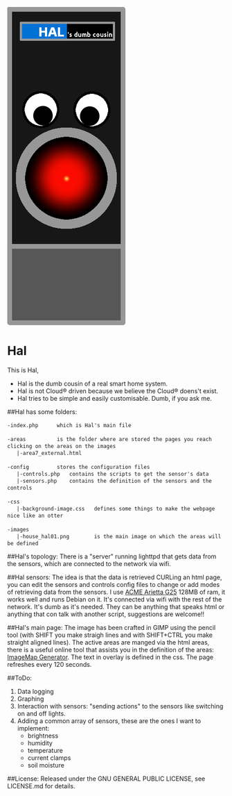 ![alt tag](https://github.com/gandalfk7/hal/blob/master/git_logo/hal_logo.png)

# Hal

This is Hal, 
* Hal is the dumb cousin of a real smart home system. 
* Hal is not Cloud® driven because we believe the Cloud® doens't exist.
* Hal tries to be simple and easily customisable. Dumb, if you ask me.

##Hal has some folders:

```
-index.php		which is Hal's main file

-areas			is the folder where are stored the pages you reach clicking on the areas on the images
   |-area7_external.html

-config			stores the configuration files
   |-controls.php	contains the scripts to get the sensor's data
   |-sensors.php	contains the definition of the sensors and the controls

-css
   |-background-image.css	defines some things to make the webpage nice like an otter

-images
   |-house_hal01.png		is the main image on which the areas will be defined
```
##Hal's topology:
There is a "server" running lighttpd that gets data from the sensors, which are connected to the network via wifi.

##Hal sensors:
The idea is that the data is retrieved CURLing an html page, you can edit the sensors and controls config files to change or add modes of retrieving data from the sensors.
I use [ACME Arietta G25](http://www.acmesystems.it/arietta) 128MB of ram, it works well and runs Debian on it. It's connected via wifi with the rest of the network. It's dumb as it's 
needed.
They can be anything that speaks html or anything that con talk with another script, suggestions are welcome!!

##Hal's main page: 
The image has been crafted in GIMP using the pencil tool (with SHIFT you make straigh lines and with SHIFT+CTRL you make straight aligned lines).
The active areas are manged via the html areas, there is a useful online tool that assists you in the definition of the areas: [ImageMap 
Generator](http://imagemap-generator.dariodomi.de/).
The text in overlay is defined in the css.
The page refreshes every 120 seconds.

##ToDo:
1. Data logging
2. Graphing
3. Interaction with sensors: "sending actions" to the sensors like switching on and off lights.
4. Adding a common array of sensors, these are the ones I want to implement:
	* brightness  
	* humidity  
	* temperature 
	* current clamps 
	* soil moisture

##License:
Released under the GNU GENERAL PUBLIC LICENSE, see LICENSE.md for details.
